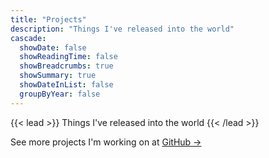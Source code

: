 ```yaml
---
title: "Projects"
description: "Things I've released into the world"
cascade:
  showDate: false
  showReadingTime: false
  showBreadcrumbs: true
  showSummary: true
  showDateInList: false
  groupByYear: false
---
```


{{< lead >}}
Things I've released into the world
{{< /lead >}}

<!--more-->

<!-- This will appear after the list of projects -->
See more projects I'm working on at [GitHub →](https://github.com/cloudartisan)